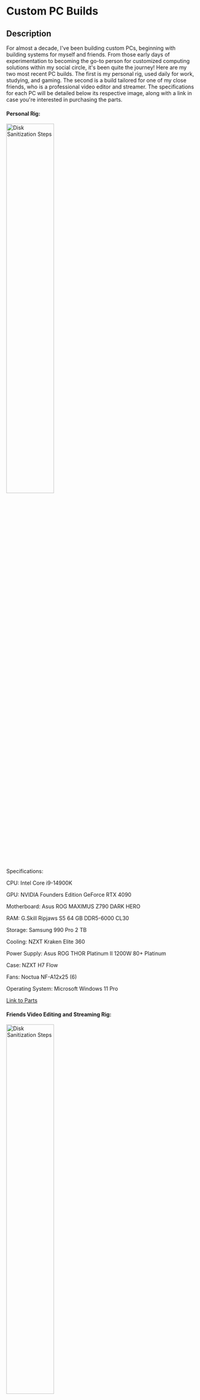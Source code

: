 <h1>Custom PC Builds</h1>

<h2>Description</h2>
For almost a decade, I've been building custom PCs, beginning with building systems for myself and friends. From those early days of experimentation to becoming the go-to person for customized computing solutions within my social circle, it's been quite the journey! Here are my two most recent PC builds. The first is my personal rig, used daily for work, studying, and gaming. The second is a build tailored for one of my close friends, who is a professional video editor and streamer. The specifications for each PC will be detailed below its respective image, along with a link in case you're interested in purchasing the parts.
<br />

<h4>Personal Rig:</h4>
<img src="https://github.com/Yagoobz/CustomPCBuilds/assets/145611184/70aa943c-2c96-4b7a-a410-188eafe65470" height="50%" width="50%" alt="Disk Sanitization Steps"/>

Specifications:

CPU: Intel Core i9-14900K

GPU: NVIDIA Founders Edition GeForce RTX 4090

Motherboard: Asus ROG MAXIMUS Z790 DARK HERO

RAM: G.Skill Ripjaws S5 64 GB DDR5-6000 CL30

Storage: Samsung 990 Pro 2 TB 

Cooling: NZXT Kraken Elite 360

Power Supply: Asus ROG THOR Platinum II 1200W 80+ Platinum

Case: NZXT H7 Flow

Fans: Noctua NF-A12x25 (6) 

Operating System: Microsoft Windows 11 Pro 

[Link to Parts](https://pcpartpicker.com/list/NyZCqR) 
<br />

<h4>Friends Video Editing and Streaming Rig:</h4>
<img src="https://github.com/Yagoobz/CustomPCBuilds/assets/145611184/5ca510fc-7e78-4c41-9143-40a8eb7a397a" height="50%" width="50%" alt="Disk Sanitization Steps"/>

Specifications:

CPU: Intel Core i9-13900K

GPU: MSI SUPRIM LIQUID X GeForce RTX 4090

Motherboard: Asus ROG MAXIMUS Z790 HERO

RAM: G.Skill Trident Z5 RGB 64 GB DDR5-6400 CL32

Storage: Samsung 980 Pro 2 TB (2) 

Cooling: NZXT Kraken Z73

Power Supply: Asus ROG THOR 1200P 1200W 80+ Platinum

Case: Corsair 5000D Airflow

Fans: Noctua NF-A12x25 (9) 

Operating System: Microsoft Windows 11 Home

[Link to Parts](https://pcpartpicker.com/list/DCKQMV) 
